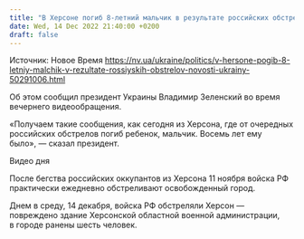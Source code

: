 ```yaml
---
title: "В Херсоне погиб 8-летний мальчик в результате российских обстрелов — Зеленский"
date: Wed, 14 Dec 2022 21:40:00 +0200
draft: false
---
```

Источник: Новое Время https://nv.ua/ukraine/politics/v-hersone-pogib-8-letniy-malchik-v-rezultate-rossiyskih-obstrelov-novosti-ukrainy-50291006.html


Об этом сообщил президент Украины Владимир Зеленский во время вечернего видеообращения. 

«Получаем такие сообщения, как сегодня из Херсона, где от очередных российских обстрелов погиб ребенок, мальчик. Восемь лет ему было», — сказал президент.

 Видео дня   

После бегства российских оккупантов из Херсона 11 ноября войска РФ практически ежедневно обстреливают освобожденный город.

Днем в среду, 14 декабря, войска РФ обстреляли Херсон — повреждено здание Херсонской областной военной администрации, в городе ранены шесть человек.
